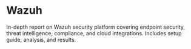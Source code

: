 # Wazuh
In-depth report on Wazuh security platform covering endpoint security, threat intelligence, compliance, and cloud integrations. Includes setup guide, analysis, and results.
